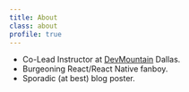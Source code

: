 ```yaml
---
title: About
class: about
profile: true
---
```


* Co-Lead Instructor at [DevMountain](https://devmounta.in/) Dallas.
* Burgeoning React/React Native fanboy.
* Sporadic (at best) blog poster.
